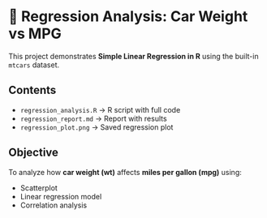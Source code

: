 # 🚗 Regression Analysis: Car Weight vs MPG

This project demonstrates **Simple Linear Regression in R** using the built-in `mtcars` dataset.

## Contents
- `regression_analysis.R` → R script with full code
- `regression_report.md` → Report with results
- `regression_plot.png` → Saved regression plot

## Objective
To analyze how **car weight (wt)** affects **miles per gallon (mpg)** using:
- Scatterplot
- Linear regression model
- Correlation analysis

